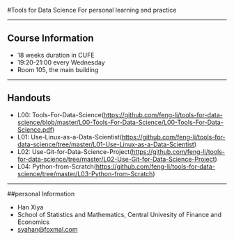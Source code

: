 #Tools for Data Science
For personal learning and practice
- - - - - -
## Course Information
* 18 weeks duration in CUFE
* 19:20-21:00 every Wednesday
* Room 105, the main building
- - - - - - 
## Handouts
* L00: Tools-For-Data-Science(https://github.com/feng-li/tools-for-data-science/blob/master/L00-Tools-For-Data-Science/L00-Tools-For-Data-Science.pdf)
* L01: Use-Linux-as-a-Data-Scientist(https://github.com/feng-li/tools-for-data-science/tree/master/L01-Use-Linux-as-a-Data-Scientist)
* L02: Use-Git-for-Data-Science-Project(https://github.com/feng-li/tools-for-data-science/tree/master/L02-Use-Git-for-Data-Science-Project)
* L04: Python-from-Scratch(https://github.com/feng-li/tools-for-data-science/tree/master/L03-Python-from-Scratch)
- - - - - -
##personal Information
* Han Xiya
* School of Statistics and Mathematics, Central Univesity of Finance and Economics
* syahan@foxmal.com

